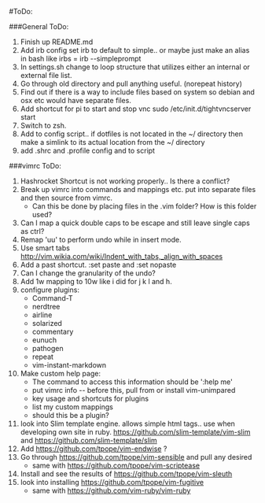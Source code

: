 #ToDo:

###General ToDo:

1. Finish up README.md
2. Add irb config set irb to default to simple.. or maybe just make an alias in bash like irbs = irb --simpleprompt
3. In settings.sh change to loop structure that utilizes either an internal or external file list.
4. Go through old directory and pull anything useful. (norepeat history)
5. Find out if there is a way to include files based on system so debian and osx etc would have separate files.
6. Add shortcut for pi to start and stop vnc sudo /etc/init.d/tightvncserver start 
7. Switch to zsh.
8. Add to config script.. if dotfiles is not located in the ~/ directory then make a simlink to its actual location from the ~/ directory
9. add .shrc and .profile config and to script

###vimrc ToDo:

1. Hashrocket Shortcut is not working properly.. Is there a conflict?
2. Break up vimrc into commands and mappings etc. put into separate files and then source from vimrc.
	- Can this be done by placing files in the .vim folder? How is this folder used?
3. Can I map a quick double caps to be escape and still leave single caps as ctrl?
4. Remap 'uu' to perform undo while in insert mode.
5. Use smart tabs http://vim.wikia.com/wiki/Indent_with_tabs,_align_with_spaces
6. Add a past shortcut. :set paste and :set nopaste
7. Can I change the granularity of the undo?
8. Add 1w mapping to 10w like i did for j k l and h.
9. configure plugins:
	- Command-T
	- nerdtree
	- airline
	- solarized
	- commentary
	- eunuch
	- pathogen
	- repeat
	- vim-instant-markdown
10. Make custom help page:
	- The command to access this information should be ':help me'
	- put vimrc info -- before this, pull from or install vim-unimpared
	- key usage and shortcuts for plugins
	- list my custom mappings
	- should this be a plugin?
11. look into Slim template engine. allows simple html tags.. use when developing own site in ruby. https://github.com/slim-template/vim-slim and https://github.com/slim-template/slim
12. Add https://github.com/tpope/vim-endwise ?
13. Go through https://github.com/tpope/vim-sensible and pull any desired
	- same with https://github.com/tpope/vim-scriptease
14. Install and see the results of https://github.com/tpope/vim-sleuth
15. look into installing https://github.com/tpope/vim-fugitive
	- same with https://github.com/vim-ruby/vim-ruby

